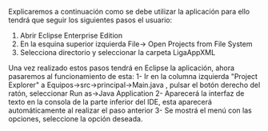 
Explicaremos a continuación como se debe utilizar la aplicación para ello tendrá que seguir los siguientes pasos el usuario:

1. Abrir Eclipse Enterprise Edition
2. En la esquina superior izquierda File-> Open Projects from File System
3. Selecciona directorio y seleccionar la carpeta LigaAppXML

Una vez realizado estos pasos tendrá en Eclipse la aplicación, ahora pasaremos al funcionamiento de esta:
1- Ir  en la columna izquierda "Project Explorer" a Equipos->src->principal->Main.java , pulsar el botón derecho del ratón, seleccionar Run as->Java Application
2- Aparecerá la interfaz de texto en la consola de la parte inferior del IDE, esta aparecerá automáticamente al realizar el paso anterior
3- Se mostrá el menú con las opciones, seleccione la opción deseada.
